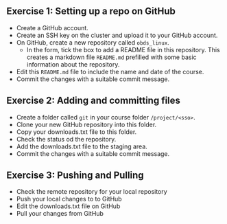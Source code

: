 ## Exercise 1: Setting up a repo on GitHub

- Create a GitHub account.
- Create an SSH key on the cluster and upload it to your GitHub account.
- On GitHub, create a new repository called `obds_linux`.
  - In the form, tick the box to add a README file in this repository.
    This creates a markdown file `README.md` prefilled with some basic information about the repository.
- Edit this `README.md` file to include the name and date of the course.
- Commit the changes with a suitable commit message.

## Exercise 2: Adding and committing files

- Create a folder called `git` in your course folder `/project/<sso>`.
- Clone your new GitHub repository into this folder.
- Copy your downloads.txt file to this folder.
- Check the status od the repository.
- Add the downloads.txt file to the staging area.
- Commit the changes with a suitable commit message.

## Exercise 3: Pushing and Pulling

- Check the remote repository for your local repository
- Push your local changes to to GitHub
- Edit the downloads.txt file on GitHub
- Pull your changes from GitHub
